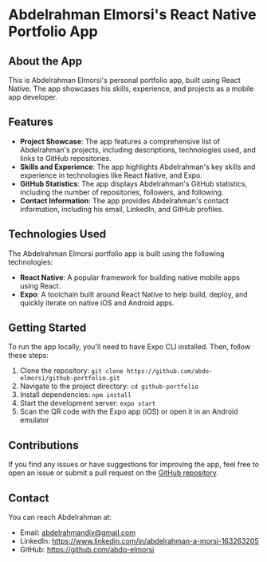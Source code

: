 # Abdelrahman Elmorsi's React Native Portfolio App

## About the App
This is Abdelrahman Elmorsi's personal portfolio app, built using React Native. The app showcases his skills, experience, and projects as a mobile app developer.

## Features
- **Project Showcase**: The app features a comprehensive list of Abdelrahman's projects, including descriptions, technologies used, and links to GitHub repositories.
- **Skills and Experience**: The app highlights Abdelrahman's key skills and experience in technologies like React Native, and Expo.
- **GitHub Statistics**: The app displays Abdelrahman's GitHub statistics, including the number of repositories, followers, and following.
- **Contact Information**: The app provides Abdelrahman's contact information, including his email, LinkedIn, and GitHub profiles.

## Technologies Used
The Abdelrahman Elmorsi portfolio app is built using the following technologies:

- **React Native**: A popular framework for building native mobile apps using React.
- **Expo**: A toolchain built around React Native to help build, deploy, and quickly iterate on native iOS and Android apps.

## Getting Started
To run the app locally, you'll need to have Expo CLI installed. Then, follow these steps:

1. Clone the repository: `git clone https://github.com/abdo-elmorsi/github-portfolio.git`
2. Navigate to the project directory: `cd github-portfolio`
3. Install dependencies: `npm install`
4. Start the development server: `expo start`
5. Scan the QR code with the Expo app (iOS) or open it in an Android emulator

## Contributions
If you find any issues or have suggestions for improving the app, feel free to open an issue or submit a pull request on the [GitHub repository](https://github.com/abdo-elmorsi/github-portfolio).

## Contact
You can reach Abdelrahman at:

- Email: abdelrahmandiv@gmail.com
- LinkedIn: https://www.linkedin.com/in/abdelrahman-a-morsi-163263205
- GitHub: https://github.com/abdo-elmorsi